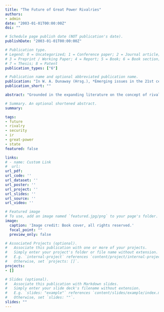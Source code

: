 ```yaml
---
title: "The Future of Great Power Rivalries"
authors:
- admin
date: "2003-01-01T00:00:00Z"
doi: ""

# Schedule page publish date (NOT publication's date).
publishDate: "2003-01-01T00:00:00Z"

# Publication type.
# Legend: 0 = Uncategorized; 1 = Conference paper; 2 = Journal article;
# 3 = Preprint / Working Paper; 4 = Report; 5 = Book; 6 = Book section;
# 7 = Thesis; 8 = Patent
publication_types: ["6"]

# Publication name and optional abbreviated publication name.
publication: "In W. A. Dunaway (Hrsg.), *Emerging issues in the 21st century world-system: New theoretical directions for the 21st century world-system* (Bd. 2, S. 143–161). Praeger"
publication_short: ""

abstract: "Grounded in the expanding literature on the concept of rivalry, this chapter examines the question whether we should expect the number of rivalries in the twenty-first century to rise, to remain steady, or even to fall and why so. It introduces a categorization of “contexts” in the form of global rivalry environments in which interstate rivalries occur. Combining the framework of the leadership long cycle and the concept of rivalries we are able to identify global long cycle environments that determine the way rivalries are established, how they “behave,” and how they end. Just as major shocks cause the equilibria of interstate rival behavior to rearrange and create a new stable environment, so do major global shocks create a phase of transition after which a new global environment is established in which the rivalries take place. The chapter offers a unique view on the past, presence, and future of major power rivalry behavior in the international system by developing three main global rivalry environments (and two transitional phases) stretching from 1200 to 1990 and describing selected parameters influencing rivalry behavior unique in their character in each of those global rivalry environments. It concludes, that the number of strategic rivalries can be expected to remain relatively low, the number of commercial rivalries, however, is very likely to increase significantly in the not too distant future."

# Summary. An optional shortened abstract.
summary:

tags:
- future
- rivalry
- security
- ir
- great-power
- state
featured: false

links:
# - name: Custom Link
#  url:
url_pdf:
url_code: ''
url_dataset: ''
url_poster: ''
url_project: ''
url_slides: ''
url_source: ''
url_video: ''

# Featured image
# To use, add an image named `featured.jpg/png` to your page's folder.
image:
  caption: 'Image credit: Book cover, all rights reserved.'
  focal_point: ""
  preview_only: false

# Associated Projects (optional).
#   Associate this publication with one or more of your projects.
#   Simply enter your project's folder or file name without extension.
#   E.g. `internal-project` references `content/project/internal-project/index.md`.
#   Otherwise, set `projects: []`.
projects:
- []

# Slides (optional).
#   Associate this publication with Markdown slides.
#   Simply enter your slide deck's filename without extension.
#   E.g. `slides: "example"` references `content/slides/example/index.md`.
#   Otherwise, set `slides: ""`.
slides: ""
---
```

